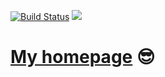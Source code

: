 [![Build Status](https://travis-ci.com/r3nya/homepage.svg?branch=master)](https://travis-ci.com/r3nya/homepage)
![](https://david-dm.org/r3nya/homepage.svg)

# [My homepage](http://r3nya.ru) :sunglasses:
